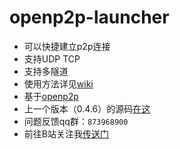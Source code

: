 # openp2p-launcher
- 可以快捷建立p2p连接
- 支持UDP TCP
- 支持多隧道
- 使用方法详见[wiki](https://github.com/Guailoudou/openp2p-launcher/wiki)
- 基于[openp2p](https://github.com/openp2p-cn/openp2p)
- 上一个版本（0.4.6）的源码[在这](https://github.com/Guailoudou/programming/tree/main/openp2p-launcher)
- 问题反馈qq群：`873968900`
- 前往B站关注我[传送门](https://space.bilibili.com/496960407)
